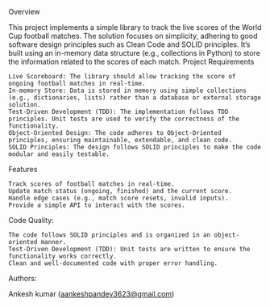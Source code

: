 Overview

This project implements a simple library to track the live scores of the World Cup football matches. The solution focuses on simplicity, adhering to good software design principles such as Clean Code and SOLID principles. It’s built using an in-memory data structure (e.g., collections in Python) to store the information related to the scores of each match.
Project Requirements

    Live Scoreboard: The library should allow tracking the score of ongoing football matches in real-time.
    In-memory Store: Data is stored in memory using simple collections (e.g., dictionaries, lists) rather than a database or external storage solution.
    Test-Driven Development (TDD): The implementation follows TDD principles. Unit tests are used to verify the correctness of the functionality.
    Object-Oriented Design: The code adheres to Object-Oriented principles, ensuring maintainable, extendable, and clean code.
    SOLID Principles: The design follows SOLID principles to make the code modular and easily testable.

Features

    Track scores of football matches in real-time.
    Update match status (ongoing, finished) and the current score.
    Handle edge cases (e.g., match score resets, invalid inputs).
    Provide a simple API to interact with the scores.

Code Quality:

    The code follows SOLID principles and is organized in an object-oriented manner.
    Test-Driven Development (TDD): Unit tests are written to ensure the functionality works correctly.
    Clean and well-documented code with proper error handling.

Authors: 

Ankesh kumar (aankeshpandey3623@gmail.com)



